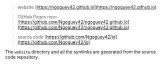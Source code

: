 > website [https://ngoguey42.github.io](https://ngoguey42.github.io)

> GitHub Pages repo [https://github.com/Ngoguey42/ngoguey42.github.io](https://github.com/Ngoguey42/ngoguey42.github.io)

> source code [https://github.com/Ngoguey42/io](https://github.com/Ngoguey42/io)

The `website` directory and all the symlinks are generated from the source code repository.
